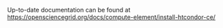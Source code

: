 Up-to-date documentation can be found at
https://opensciencegrid.org/docs/compute-element/install-htcondor-ce/

